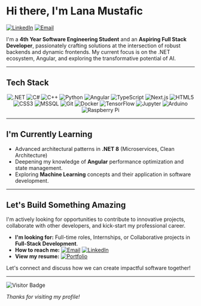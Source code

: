# Hi there, I'm Lana Mustafic 

[![LinkedIn](https://img.shields.io/badge/LinkedIn-Connect-pink?style=for-the-badge&logo=linkedin&color=%23FFC2D1&logoColor=white)](https://linkedin.com/in/lana-mustafic)
[![Email](https://img.shields.io/badge/Email-Contact%20Me-pink?style=for-the-badge&logo=gmail&color=%23FFC2D1&logoColor=white)](mailto:lana-mustafic@outlook.com)

I'm a **4th Year Software Engineering Student** and an **Aspiring Full Stack Developer**, passionately crafting solutions at the intersection of robust backends and dynamic frontends. My current focus is on the .NET ecosystem, Angular, and exploring the transformative potential of AI.

---

## Tech Stack

<p align="center">
  <img src="https://img.shields.io/badge/.NET-555555?style=for-the-badge&logo=dotnet&logoColor=white" alt=".NET" />
  <img src="https://img.shields.io/badge/C%23-555555?style=for-the-badge&logo=c-sharp&logoColor=white" alt="C#" />
  <img src="https://img.shields.io/badge/C++-555555?style=for-the-badge&logo=cplusplus&logoColor=white" alt="C++" />
  <img src="https://img.shields.io/badge/Python-555555?style=for-the-badge&logo=python&logoColor=white" alt="Python" />
  <img src="https://img.shields.io/badge/Angular-555555?style=for-the-badge&logo=angular&logoColor=white" alt="Angular" />
  <img src="https://img.shields.io/badge/TypeScript-555555?style=for-the-badge&logo=typescript&logoColor=white" alt="TypeScript" />
  <img src="https://img.shields.io/badge/Next.js-555555?style=for-the-badge&logo=nextdotjs&logoColor=white" alt="Next.js" />
  <img src="https://img.shields.io/badge/HTML5-555555?style=for-the-badge&logo=html5&logoColor=white" alt="HTML5" />
  <img src="https://img.shields.io/badge/CSS3-555555?style=for-the-badge&logo=css3&logoColor=white" alt="CSS3" />
  <img src="https://img.shields.io/badge/Microsoft%20SQL%20Server-555555?style=for-the-badge&logo=microsoft%20sql%20server&logoColor=white" alt="MSSQL" />
  <img src="https://img.shields.io/badge/Git-555555?style=for-the-badge&logo=git&logoColor=white" alt="Git" />
  <img src="https://img.shields.io/badge/Docker-555555?style=for-the-badge&logo=docker&logoColor=white" alt="Docker" />
  <img src="https://img.shields.io/badge/TensorFlow-555555?style=for-the-badge&logo=tensorflow&logoColor=white" alt="TensorFlow" />
  <img src="https://img.shields.io/badge/Jupyter-555555?style=for-the-badge&logo=jupyter&logoColor=white" alt="Jupyter" />
  <img src="https://img.shields.io/badge/Arduino-555555?style=for-the-badge&logo=arduino&logoColor=white" alt="Arduino" />
  <img src="https://img.shields.io/badge/Raspberry%20Pi-555555?style=for-the-badge&logo=raspberrypi&logoColor=white" alt="Raspberry Pi" />
</p>



---

## I'm Currently Learning

*   Advanced architectural patterns in **.NET 8** (Microservices, Clean Architecture)
*   Deepening my knowledge of **Angular** performance optimization and state management.
*   Exploring **Machine Learning** concepts and their application in software development.

---

## Let's Build Something Amazing

I'm actively looking for opportunities to contribute to innovative projects, collaborate with other developers, and kick-start my professional career.

* **I'm looking for:** Full-time roles, Internships, or Collaborative projects in **Full-Stack Development**.
* **How to reach me:** 
    [![Email](https://img.shields.io/badge/Email-Lana-FFB6C1?style=for-the-badge&logo=gmail&logoColor=white)](mailto:lana-mustafic@outlook.com)
    [![LinkedIn](https://img.shields.io/badge/LinkedIn-Connect-FFB6C1?style=for-the-badge&logo=linkedin&logoColor=white)](https://linkedin.com/in/lana-mustafic)
* **View my resume:** 
    [![Portfolio](https://img.shields.io/badge/Resume-Portfolio-FFB6C1?style=for-the-badge&logo=readthedocs&logoColor=white)](https://lana-mustafic.github.io/portfolio/)

Let's connect and discuss how we can create impactful software together!

---

![Visitor Badge](https://komarev.com/ghpvc/?username=lana-mustafic&color=FF9EAA&style=flat-square)

*Thanks for visiting my profile!* 
